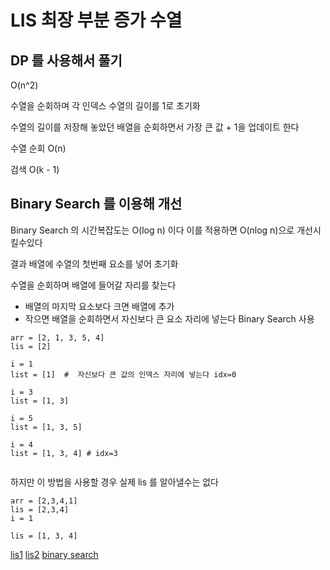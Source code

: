 # LIS 최장 부분 증가 수열

## DP 를 사용해서 풀기

O(n^2)

수열을 순회하며 각 인덱스 수열의 길이를 1로 초기화

수열의 길이를 저장해 놓았던 배열을 순회하면서 가장 큰 값 + 1을 업데이트 한다

수열 순회 O(n)

검색 O(k - 1)

## Binary Search 를 이용해 개선

Binary Search 의 시간복잡도는 O(log n) 이다
이를 적용하면 O(nlog n)으로 개선시킬수있다

결과 배열에 수열의 첫번째 요소를 넣어 초기화


수열을 순회하며 배열에 들어갈 자리를 찾는다

- 배열의 마지막 요소보다 크면 배열에 추가
- 작으면 배열을 순회하면서 자신보다 큰 요소 자리에 넣는다 Binary Search 사용

```
arr = [2, 1, 3, 5, 4]
lis = [2]

i = 1
list = [1]  #  자신보다 큰 값의 인덱스 자리에 넣는다 idx=0

i = 3
list = [1, 3]

i = 5
list = [1, 3, 5]

i = 4
list = [1, 3, 4] # idx=3
 
```

하지만 이 방법을 사용할 경우 실제 lis 를 알아낼수는 없다

```
arr = [2,3,4,1]
lis = [2,3,4]
i = 1

lis = [1, 3, 4]

```

[lis1](https://chanhuiseok.github.io/posts/algo-49/)
[lis2](https://jins-dev.tistory.com/entry/%EC%B5%9C%EC%A0%81%ED%99%94%EB%90%9C-LISLongest-Increasing-Subsequence-%EC%95%8C%EA%B3%A0%EB%A6%AC%EC%A6%98%EA%B3%BC-%ED%95%B4-%EC%B0%BE%EA%B8%B0#recentEntries)
[binary search](https://cjh5414.github.io/binary-search/)


